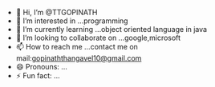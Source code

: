 - 👋 Hi, I’m @TTGOPINATH
- 👀 I’m interested in ...programming
- 🌱 I’m currently learning ...object oriented language in java
- 💞️ I’m looking to collaborate on ...google,microsoft
- 📫 How to reach me ...contact me on mail:gopinaththangavel10@gmail.com
- 😄 Pronouns: ...
- ⚡ Fun fact: ...

<!---
TTGOPINATH/TTGOPINATH is a ✨ special ✨ repository because its `README.md` (this file) appears on your GitHub profile.
You can click the Preview link to take a look at your changes.
--->
